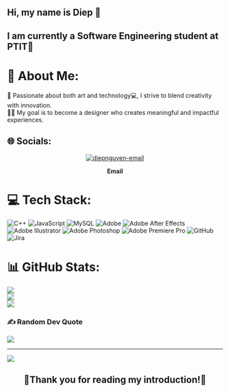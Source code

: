 ## Hi, my name is Diep 👋
## I am currently a Software Engineering student at PTIT🌱

# 💫 About Me:
🎨 Passionate about both art and technology💻, I strive to blend creativity with innovation.<br>👩‍🎨 My goal is to become a designer who creates meaningful and impactful experiences.


## 🌐 Socials:

<div align="center">
 
  <a href="mailto:n23dcpt070@student.ptithcm.edu.vn" target="top">
   <img src="https://img.icons8.com/?size=100&id=64541&format=png&color=000000" alt="diepnguyen-email" />
  </a>
  <p><b>Email</b></p>
</div>

# 💻 Tech Stack:
![C++](https://img.shields.io/badge/c++-%2300599C.svg?style=flat&logo=c%2B%2B&logoColor=white) ![JavaScript](https://img.shields.io/badge/javascript-%23323330.svg?style=flat&logo=javascript&logoColor=%23F7DF1E) ![MySQL](https://img.shields.io/badge/mysql-4479A1.svg?style=flat&logo=mysql&logoColor=white) ![Adobe](https://img.shields.io/badge/adobe-%23FF0000.svg?style=flat&logo=adobe&logoColor=white) ![Adobe After Effects](https://img.shields.io/badge/Adobe%20After%20Effects-9999FF.svg?style=flat&logo=Adobe%20After%20Effects&logoColor=white) ![Adobe Illustrator](https://img.shields.io/badge/adobe%20illustrator-%23FF9A00.svg?style=flat&logo=adobe%20illustrator&logoColor=white) ![Adobe Photoshop](https://img.shields.io/badge/adobe%20photoshop-%2331A8FF.svg?style=flat&logo=adobe%20photoshop&logoColor=white) ![Adobe Premiere Pro](https://img.shields.io/badge/Adobe%20Premiere%20Pro-9999FF.svg?style=flat&logo=Adobe%20Premiere%20Pro&logoColor=white) ![GitHub](https://img.shields.io/badge/github-%23121011.svg?style=flat&logo=github&logoColor=white) ![Jira](https://img.shields.io/badge/jira-%230A0FFF.svg?style=flat&logo=jira&logoColor=white)
# 📊 GitHub Stats:
![](https://github-readme-stats.vercel.app/api?username=diepnguyen-d23&theme=gruvbox_light&hide_border=false&include_all_commits=false&count_private=false)<br/>
![](https://nirzak-streak-stats.vercel.app/?user=diepnguyen-d23&theme=gruvbox_light&hide_border=false)<br/>
![](https://github-readme-stats.vercel.app/api/top-langs/?username=diepnguyen-d23&theme=gruvbox_light&hide_border=false&include_all_commits=false&count_private=false&layout=compact)

### ✍️ Random Dev Quote
![](https://quotes-github-readme.vercel.app/api?type=horizontal&theme=gruvbox)

---
[![](https://visitcount.itsvg.in/api?id=diepnguyen-d23&icon=0&color=0)](https://visitcount.itsvg.in)

<h2 align="center">🌟Thank you for reading my introduction!🌟</h2>

<!-- Proudly created with GPRM ( https://gprm.itsvg.in ) -->
